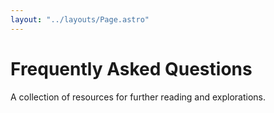 ```yaml
---
layout: "../layouts/Page.astro"
---
```


# Frequently Asked Questions
<div class="highlight"></div>
<p class="lead">A collection of resources for further reading and explorations.</p>


[Valve 1]: https://cdn.fastly.steamstatic.com/apps/valve/2006/SIGGRAPH06_Course_ShadingInValvesSourceEngine_Slides.pdf
[Valve 2]: https://cdn.fastly.steamstatic.com/apps/valve/2006/SIGGRAPH06_Course_HDRInValvesSourceEngine_Slides.pdf
[Valve 3]: https://cdn.fastly.steamstatic.com/apps/valve/2004/GDC2004_Half-Life2_Shading.pdf
[Valve 4]: https://cdn.fastly.steamstatic.com/apps/valve/2011/gdc_2011_grimes_nonstandard_textures.pdf
[Valve Water]: https://cdn.fastly.steamstatic.com/apps/valve/2010/siggraph2010_vlachos_waterflow.pdf
[Valve Lighting]: https://cdn.fastly.steamstatic.com/apps/valve/2007/NPAR07_IllustrativeRenderingInTeamFortress2_Slides.pdf

[OGLDEV: PCF]: https://www.youtube.com/watch?v=NCptEJ1Uevg&ab_channel=OGLDEV